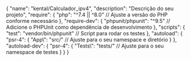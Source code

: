 {
    "name": "kental/Calculador_ipv4",
    "description": "Descrição do seu projeto",
    "require": {
        "php": "^7.4 || ^8.0"  // Ajuste a versão do PHP conforme necessário
    },
    "require-dev": {
        "phpunit/phpunit": "^9.5"  // Adicione o PHPUnit como dependência de desenvolvimento
    },
    "scripts": {
        "test": "vendor/bin/phpunit"  // Script para rodar os testes
    },
    "autoload": {
        "psr-4": {
            "App\\": "src/"  // Ajuste para o seu namespace e diretório
        }
    },
    "autoload-dev": {
        "psr-4": {
            "Tests\\": "tests/"  // Ajuste para o seu namespace de testes
        }
    }
}
